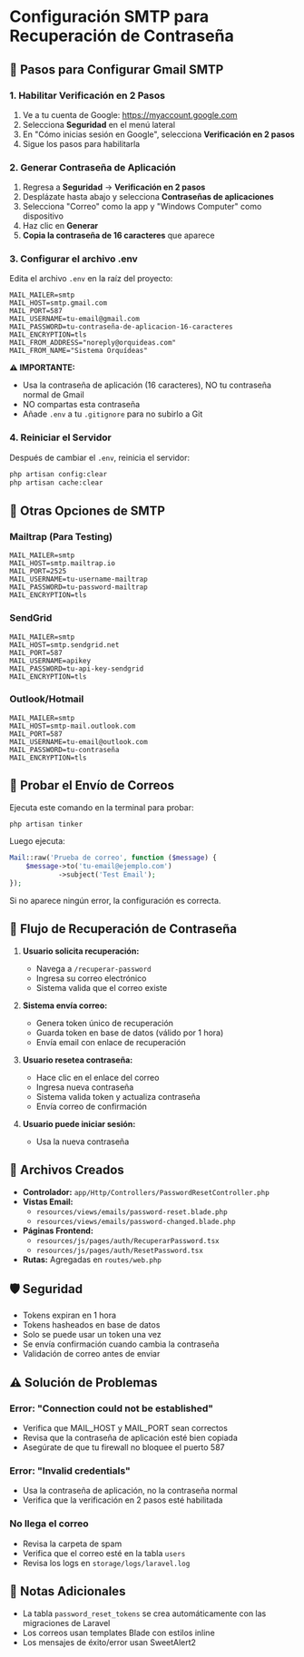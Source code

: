 # Configuración SMTP para Recuperación de Contraseña

## 📧 Pasos para Configurar Gmail SMTP

### 1. Habilitar Verificación en 2 Pasos

1. Ve a tu cuenta de Google: https://myaccount.google.com
2. Selecciona **Seguridad** en el menú lateral
3. En "Cómo inicias sesión en Google", selecciona **Verificación en 2 pasos**
4. Sigue los pasos para habilitarla

### 2. Generar Contraseña de Aplicación

1. Regresa a **Seguridad** → **Verificación en 2 pasos**
2. Desplázate hasta abajo y selecciona **Contraseñas de aplicaciones**
3. Selecciona "Correo" como la app y "Windows Computer" como dispositivo
4. Haz clic en **Generar**
5. **Copia la contraseña de 16 caracteres** que aparece

### 3. Configurar el archivo .env

Edita el archivo `.env` en la raíz del proyecto:

```env
MAIL_MAILER=smtp
MAIL_HOST=smtp.gmail.com
MAIL_PORT=587
MAIL_USERNAME=tu-email@gmail.com
MAIL_PASSWORD=tu-contraseña-de-aplicacion-16-caracteres
MAIL_ENCRYPTION=tls
MAIL_FROM_ADDRESS="noreply@orquideas.com"
MAIL_FROM_NAME="Sistema Orquídeas"
```

**⚠️ IMPORTANTE:**
- Usa la contraseña de aplicación (16 caracteres), NO tu contraseña normal de Gmail
- NO compartas esta contraseña
- Añade `.env` a tu `.gitignore` para no subirlo a Git

### 4. Reiniciar el Servidor

Después de cambiar el `.env`, reinicia el servidor:

```bash
php artisan config:clear
php artisan cache:clear
```

## 🔧 Otras Opciones de SMTP

### Mailtrap (Para Testing)

```env
MAIL_MAILER=smtp
MAIL_HOST=smtp.mailtrap.io
MAIL_PORT=2525
MAIL_USERNAME=tu-username-mailtrap
MAIL_PASSWORD=tu-password-mailtrap
MAIL_ENCRYPTION=tls
```

### SendGrid

```env
MAIL_MAILER=smtp
MAIL_HOST=smtp.sendgrid.net
MAIL_PORT=587
MAIL_USERNAME=apikey
MAIL_PASSWORD=tu-api-key-sendgrid
MAIL_ENCRYPTION=tls
```

### Outlook/Hotmail

```env
MAIL_MAILER=smtp
MAIL_HOST=smtp-mail.outlook.com
MAIL_PORT=587
MAIL_USERNAME=tu-email@outlook.com
MAIL_PASSWORD=tu-contraseña
MAIL_ENCRYPTION=tls
```

## 🧪 Probar el Envío de Correos

Ejecuta este comando en la terminal para probar:

```bash
php artisan tinker
```

Luego ejecuta:

```php
Mail::raw('Prueba de correo', function ($message) {
    $message->to('tu-email@ejemplo.com')
            ->subject('Test Email');
});
```

Si no aparece ningún error, la configuración es correcta.

## 🔐 Flujo de Recuperación de Contraseña

1. **Usuario solicita recuperación:**
   - Navega a `/recuperar-password`
   - Ingresa su correo electrónico
   - Sistema valida que el correo existe

2. **Sistema envía correo:**
   - Genera token único de recuperación
   - Guarda token en base de datos (válido por 1 hora)
   - Envía email con enlace de recuperación

3. **Usuario resetea contraseña:**
   - Hace clic en el enlace del correo
   - Ingresa nueva contraseña
   - Sistema valida token y actualiza contraseña
   - Envía correo de confirmación

4. **Usuario puede iniciar sesión:**
   - Usa la nueva contraseña

## 📁 Archivos Creados

- **Controlador:** `app/Http/Controllers/PasswordResetController.php`
- **Vistas Email:** 
  - `resources/views/emails/password-reset.blade.php`
  - `resources/views/emails/password-changed.blade.php`
- **Páginas Frontend:**
  - `resources/js/pages/auth/RecuperarPassword.tsx`
  - `resources/js/pages/auth/ResetPassword.tsx`
- **Rutas:** Agregadas en `routes/web.php`

## 🛡️ Seguridad

- Tokens expiran en 1 hora
- Tokens hasheados en base de datos
- Solo se puede usar un token una vez
- Se envía confirmación cuando cambia la contraseña
- Validación de correo antes de enviar

## ⚠️ Solución de Problemas

### Error: "Connection could not be established"
- Verifica que MAIL_HOST y MAIL_PORT sean correctos
- Revisa que la contraseña de aplicación esté bien copiada
- Asegúrate de que tu firewall no bloquee el puerto 587

### Error: "Invalid credentials"
- Usa la contraseña de aplicación, no la contraseña normal
- Verifica que la verificación en 2 pasos esté habilitada

### No llega el correo
- Revisa la carpeta de spam
- Verifica que el correo esté en la tabla `users`
- Revisa los logs en `storage/logs/laravel.log`

## 📝 Notas Adicionales

- La tabla `password_reset_tokens` se crea automáticamente con las migraciones de Laravel
- Los correos usan templates Blade con estilos inline
- Los mensajes de éxito/error usan SweetAlert2
